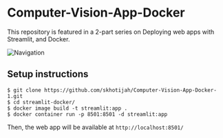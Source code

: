 # Computer-Vision-App-Docker

This repository is featured in a 2-part series on Deploying web apps with Streamlit, and Docker.

![Navigation](https://user-images.githubusercontent.com/53899191/132553501-9719f0e9-ce8e-46bf-82b5-41a6a9f129be.jpg)




## Setup instructions

```
$ git clone https://github.com/skhotijah/Computer-Vision-App-Docker-1.git
$ cd streamlit-docker/
$ docker image build -t streamlit:app .
$ docker container run -p 8501:8501 -d streamlit:app
```

Then, the web app will be available at ```http://localhost:8501/```

